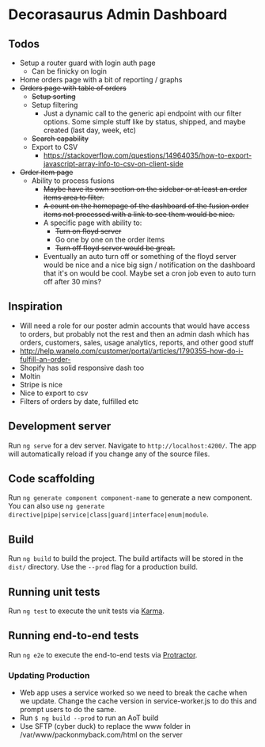 # Decorasaurus Admin Dashboard

## Todos
- Setup a router guard with login auth page
  - Can be finicky on login
- Home orders page with a bit of reporting / graphs
- ~~Orders page with table of orders~~
  - ~~Setup sorting~~
  - Setup filtering
    - Just a dynamic call to the generic api endpoint with our filter options. Some simple stuff like by status, shipped, and maybe created (last day, week, etc)
  - ~~Search capability~~
  - Export to CSV
    - https://stackoverflow.com/questions/14964035/how-to-export-javascript-array-info-to-csv-on-client-side
- ~~Order item page~~
  - Ability to process fusions
    - ~~Maybe have its own section on the sidebar or at least an order items area to filter.~~
    - ~~A count on the homepage of the dashboard of the fusion order items not processed with a link to see them would be nice.~~
    - A specific page with ability to: 
      - ~~Turn on floyd server~~
      - Go one by one on the order items
      - ~~Turn off floyd server would be great.~~
    - Eventually an auto turn off or something of the floyd server would be nice and a nice big sign / notification on the dashboard that it's on would be cool. Maybe set a cron job even to auto turn off after 30 mins?

## Inspiration
  - Will need a role for our poster admin accounts that would have access to orders, but probably not the rest and then an admin dash which has orders, customers, sales, usage analytics, reports, and other good stuff
  - http://help.wanelo.com/customer/portal/articles/1790355-how-do-i-fulfill-an-order-
  - Shopify has solid responsive dash too
  - Moltin
  - Stripe is nice
  - Nice to export to csv
  - Filters of orders by date, fulfilled etc

## Development server

Run `ng serve` for a dev server. Navigate to `http://localhost:4200/`. The app will automatically reload if you change any of the source files.

## Code scaffolding

Run `ng generate component component-name` to generate a new component. You can also use `ng generate directive|pipe|service|class|guard|interface|enum|module`.

## Build

Run `ng build` to build the project. The build artifacts will be stored in the `dist/` directory. Use the `--prod` flag for a production build.

## Running unit tests

Run `ng test` to execute the unit tests via [Karma](https://karma-runner.github.io).

## Running end-to-end tests

Run `ng e2e` to execute the end-to-end tests via [Protractor](http://www.protractortest.org/).

### Updating Production

- Web app uses a service worked so we need to break the cache when we update. Change the cache version in service-worker.js to do this and prompt users to do the same.
- Run `$ ng build --prod` to run an AoT build
- Use SFTP (cyber duck) to replace the www folder in /var/www/packonmyback.com/html on the server